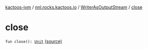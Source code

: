 [kactoos-jvm](../../index.md) / [nnl.rocks.kactoos.io](../index.md) / [WriterAsOutputStream](index.md) / [close](./close.md)

# close

`fun close(): `[`Unit`](https://kotlinlang.org/api/latest/jvm/stdlib/kotlin/-unit/index.html) [(source)](https://github.com/neonailol/kactoos/blob/master/kactoos-jvm/src/main/kotlin/nnl/rocks/kactoos/io/WriterAsOutputStream.kt#L85)